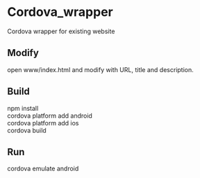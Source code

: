 # Cordova_wrapper
Cordova wrapper for existing website

## Modify
open www/index.html and modify with URL, title and description.  

## Build
npm install  
cordova platform add android  
cordova platform add ios  
cordova build  

## Run
cordova emulate android  
